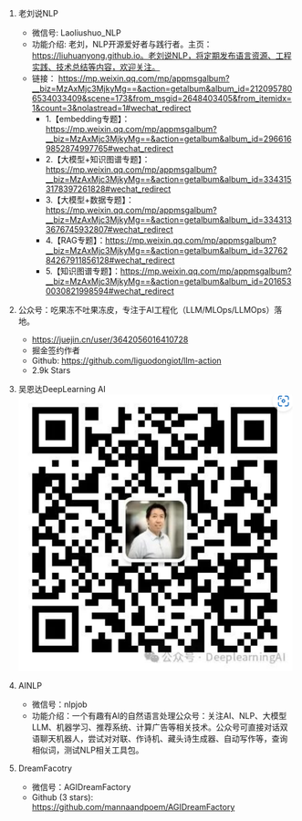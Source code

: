 1. 老刘说NLP

   - 微信号: Laoliushuo_NLP
   - 功能介绍: 老刘，NLP开源爱好者与践行者。主页：https://liuhuanyong.github.io。老刘说NLP，将定期发布语言资源、工程实践、技术总结等内容，欢迎关注。
   - 链接： https://mp.weixin.qq.com/mp/appmsgalbum?__biz=MzAxMjc3MjkyMg==&action=getalbum&album_id=2120957806534033409&scene=173&from_msgid=2648403405&from_itemidx=1&count=3&nolastread=1#wechat_redirect
      - 1.【embedding专题】：https://mp.weixin.qq.com/mp/appmsgalbum?__biz=MzAxMjc3MjkyMg==&action=getalbum&album_id=2966169852874997765#wechat_redirect
      - 2.【大模型+知识图谱专题】：https://mp.weixin.qq.com/mp/appmsgalbum?__biz=MzAxMjc3MjkyMg==&action=getalbum&album_id=3343153178397261828#wechat_redirect
      - 3.【大模型+数据专题】：https://mp.weixin.qq.com/mp/appmsgalbum?__biz=MzAxMjc3MjkyMg==&action=getalbum&album_id=3343133676745932807#wechat_redirect
      - 4.【RAG专题】：https://mp.weixin.qq.com/mp/appmsgalbum?__biz=MzAxMjc3MjkyMg==&action=getalbum&album_id=3276284267911856128#wechat_redirect
      - 5.【知识图谱专题】：https://mp.weixin.qq.com/mp/appmsgalbum?__biz=MzAxMjc3MjkyMg==&action=getalbum&album_id=2016530030821998594#wechat_redirect
   
2. 公众号：吃果冻不吐果冻皮，专注于AI工程化（LLM/MLOps/LLMOps）落地。
   - https://juejin.cn/user/3642056016410728
   - 掘金签约作者
   - Github: https://github.com/liguodongiot/llm-action
   - 2.9k Stars

3. 吴恩达DeepLearning AI
   ![](.01_优秀公众号_images/DeepLearningAI公众号.png)

4. AINLP
   - 微信号：nlpjob
   - 功能介绍：一个有趣有AI的自然语言处理公众号：关注AI、NLP、大模型LLM、机器学习、推荐系统、计算广告等相关技术。公众号可直接对话双语聊天机器人，尝试对对联、作诗机、藏头诗生成器、自动写作等，查询相似词，测试NLP相关工具包。

5. DreamFacotry
    - 微信号：AGIDreamFactory
    - Github (3 stars): https://github.com/mannaandpoem/AGIDreamFactory
